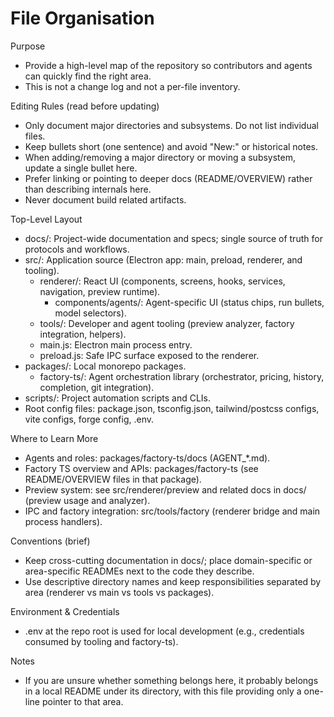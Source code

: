 # File Organisation

Purpose
- Provide a high-level map of the repository so contributors and agents can quickly find the right area.
- This is not a change log and not a per-file inventory.

Editing Rules (read before updating)
- Only document major directories and subsystems. Do not list individual files.
- Keep bullets short (one sentence) and avoid "New:" or historical notes.
- When adding/removing a major directory or moving a subsystem, update a single bullet here.
- Prefer linking or pointing to deeper docs (README/OVERVIEW) rather than describing internals here.
- Never document build related artifacts.

Top-Level Layout
- docs/: Project-wide documentation and specs; single source of truth for protocols and workflows.
- src/: Application source (Electron app: main, preload, renderer, and tooling).
  - renderer/: React UI (components, screens, hooks, services, navigation, preview runtime).
    - components/agents/: Agent-specific UI (status chips, run bullets, model selectors).
  - tools/: Developer and agent tooling (preview analyzer, factory integration, helpers).
  - main.js: Electron main process entry.
  - preload.js: Safe IPC surface exposed to the renderer.
- packages/: Local monorepo packages.
  - factory-ts/: Agent orchestration library (orchestrator, pricing, history, completion, git integration).
- scripts/: Project automation scripts and CLIs.
- Root config files: package.json, tsconfig.json, tailwind/postcss configs, vite configs, forge config, .env.

Where to Learn More
- Agents and roles: packages/factory-ts/docs (AGENT_*.md).
- Factory TS overview and APIs: packages/factory-ts (see README/OVERVIEW files in that package).
- Preview system: see src/renderer/preview and related docs in docs/ (preview usage and analyzer).
- IPC and factory integration: src/tools/factory (renderer bridge and main process handlers).

Conventions (brief)
- Keep cross-cutting documentation in docs/; place domain-specific or area-specific READMEs next to the code they describe.
- Use descriptive directory names and keep responsibilities separated by area (renderer vs main vs tools vs packages).

Environment & Credentials
- .env at the repo root is used for local development (e.g., credentials consumed by tooling and factory-ts).

Notes
- If you are unsure whether something belongs here, it probably belongs in a local README under its directory, with this file providing only a one-line pointer to that area.
